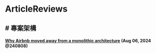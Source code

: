 # ArticleReviews

## # 專案架構

#### [Why Airbnb moved away from a monolithic architecture](https://open.substack.com/pub/stacksweep/p/why-airbnb-moved-away-from-a-monolithic) (Aug 06, 2024 @240808)
